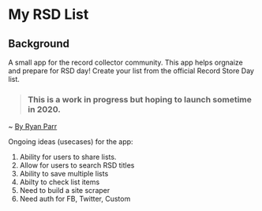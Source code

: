 # My RSD List

## Background

A small app for the record collector community. This app helps orgnaize and prepare for RSD day! Create your list from the official Record Store Day list.

> ### This is a work in progress but hoping to launch sometime in 2020.

~ [By Ryan Parr](https://instagram.com/everydayspinjackets)

Ongoing ideas (usecases) for the app:

1. Ability for users to share lists.
2. Allow for users to search RSD titles
3. Ability to save multiple lists
4. Abilty to check list items
5. Need to build a site scraper
6. Need auth for FB, Twitter, Custom